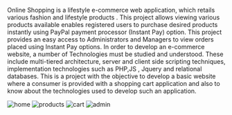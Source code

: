 Online Shopping is a lifestyle e-commerce web application, which retails various fashion and
lifestyle products . This project allows viewing various products available enables registered users to purchase desired products instantly using PayPal payment
processor (Instant Pay) option.
This project provides an easy access to Administrators and Managers to view orders placed using Instant Pay options.
In order to develop an e-commerce website, a number of Technologies must be studied and understood. These include multi-tiered architecture, server and client side scripting techniques, implementation technologies such as PHP,JS , Jquery and
relational databases. This is a project with the objective to develop a basic website where a consumer is provided with a shopping cart application and also to know about the technologies
used to develop such an application.

![home](https://user-images.githubusercontent.com/69053657/114251360-b8c06180-996e-11eb-8c63-445200f471be.gif)
![products](https://user-images.githubusercontent.com/69053657/114251462-1f457f80-996f-11eb-8dd4-22e3766e98c0.gif)
![cart](https://user-images.githubusercontent.com/69053657/114251781-52d4d980-9970-11eb-8f0b-1f5c44cc7c4a.gif)
![admin](https://user-images.githubusercontent.com/69053657/114251666-da6e1880-996f-11eb-97df-4be624846346.gif)
